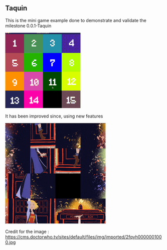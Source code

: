 ## Taquin

This is the mini game example done to demonstrate and validate the milestone 0.0.1-Taquin

<img src="./taquin.gif" alt="Taquin" />

It has been improved since, using new features

<img src="./taquin_2.gif" alt="Taquin" />

Credit for the image : https://cms.doctorwho.tv/sites/default/files/img/imported/2fqyh0000001000.jpg 